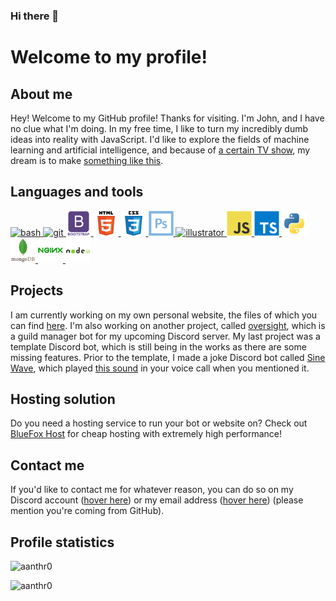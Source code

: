 ### Hi there 👋

# Welcome to my profile!

## About me
Hey! Welcome to my GitHub profile! Thanks for visiting.
I'm John, and I have no clue what I'm doing.
In my free time, I like to turn my incredibly dumb ideas into reality with JavaScript.
I'd like to explore the fields of machine learning and artificial intelligence, and because of [a certain TV show](https://www.imdb.com/title/tt1839578/), my dream is to make [something like this](https://personofinterest.fandom.com/wiki/The_Machine).


## Languages and tools
<p align="left"> 
  <a href="https://www.gnu.org/software/bash/" target="_blank"> <img src="https://www.vectorlogo.zone/logos/gnu_bash/gnu_bash-icon.svg" alt="bash" width="40" height="40"/> </a>   <a href="https://git-scm.com/" target="_blank"> <img src="https://www.vectorlogo.zone/logos/git-scm/git-scm-icon.svg" alt="git" width="40" height="40"/> </a>
  <a href="https://getbootstrap.com" target="_blank"> <img src="https://raw.githubusercontent.com/devicons/devicon/master/icons/bootstrap/bootstrap-plain-wordmark.svg" alt="bootstrap" width="40" height="40"/> </a> 
   <a href="https://www.w3.org/html/" target="_blank"> <img src="https://raw.githubusercontent.com/devicons/devicon/master/icons/html5/html5-original-wordmark.svg" alt="html5" width="40" height="40"/> </a>
  <a href="https://www.w3schools.com/css/" target="_blank"> <img src="https://raw.githubusercontent.com/devicons/devicon/master/icons/css3/css3-original-wordmark.svg" alt="css3" width="40" height="40"/> </a> 
  <a href="https://www.photoshop.com/en" target="_blank"> <img src="https://raw.githubusercontent.com/devicons/devicon/master/icons/photoshop/photoshop-line.svg" alt="photoshop" width="40" height="40"/> </a>
  <a href="https://www.adobe.com/in/products/illustrator.html" target="_blank"> <img src="https://www.vectorlogo.zone/logos/adobe_illustrator/adobe_illustrator-icon.svg" alt="illustrator" width="40" height="40"/> </a> 
  <a href="https://developer.mozilla.org/en-US/docs/Web/JavaScript" target="_blank"> <img src="https://raw.githubusercontent.com/devicons/devicon/master/icons/javascript/javascript-original.svg" alt="javascript" width="40" height="40"/> </a> 
  <a href="https://www.typescriptlang.org/" target="_blank"> <img src="https://raw.githubusercontent.com/devicons/devicon/master/icons/typescript/typescript-original.svg" alt="typescript" width="40" height="40"/> </a> 
  <a href="https://www.python.org" target="_blank"> <img src="https://raw.githubusercontent.com/devicons/devicon/master/icons/python/python-original.svg" alt="python" width="40" height="40"/> </a> 
  <a href="https://www.mongodb.com/" target="_blank"> <img src="https://raw.githubusercontent.com/devicons/devicon/master/icons/mongodb/mongodb-original-wordmark.svg" alt="mongodb" width="40" height="40"/> </a> 
  <a href="https://www.nginx.com" target="_blank"> <img src="https://raw.githubusercontent.com/devicons/devicon/master/icons/nginx/nginx-original.svg" alt="nginx" width="40" height="40"/> </a> <a href="https://nodejs.org" target="_blank"> <img src="https://raw.githubusercontent.com/devicons/devicon/master/icons/nodejs/nodejs-original-wordmark.svg" alt="nodejs" width="40" height="40"/> </a> 
  </p>

## Projects
I am currently working on my own personal website, the files of which you can find [here](https://www.github.com/aanthr0/personal-website).
I'm also working on another project, called [oversight](https://github.com/aanthr0/oversight), which is a guild manager bot for my upcoming Discord server.
My last project was a template Discord bot, which is still being in the works as there are some missing features.
Prior to the template, I made a joke Discord bot called [Sine Wave](https://www.github.com/aanthr0/sine-wave), which played [this sound](https://www.youtube.com/watch?v=x0-c4l_tcTQ&ab_channel=Ryen) in your voice call when you mentioned it.

## Hosting solution
Do you need a hosting service to run your bot or website on?
Check out [BlueFox Host](https://bluefoxhost.com/) for cheap hosting with extremely high performance!

## Contact me
If you'd like to contact me for whatever reason, you can do so on my Discord account ([hover here](https://discord.com/ "aanthr0#7001")) or my email address ([hover here](https://mail.google.com/ "anthromadayt@gmail.com")) (please mention you're coming from GitHub).

## Profile statistics
![aanthr0](https://github-readme-stats.vercel.app/api?username=aanthr0&hide=prs&count_private=true&show_icons=true&title_color=c9d1d9&text_color=c9d1d9&icon_color=6e7681&bg_color=0d1117&border_color=30363d&locale=en)

![aanthr0](https://github-readme-stats.vercel.app/api/top-langs/?username=aanthr0&title_color=c9d1d9&text_color=c9d1d9&icon_color=6e7681&bg_color=0d1117&border_color=30363d&locale=en)
